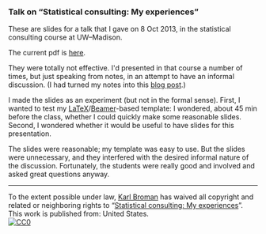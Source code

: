 ### Talk on &ldquo;Statistical consulting: My experiences&rdquo;

These are slides for a talk that I gave on 8 Oct 2013, in the
statistical consulting course at UW&ndash;Madison.

The current pdf is [here](http://www.biostat.wisc.edu/~kbroman/teaching/misc/consulting.pdf).

They were totally not effective. I'd presented in that course a number
of times, but just speaking from notes, in an attempt to have an
informal discussion.
(I had turned my notes into this
[blog post](http://kbroman.wordpress.com/2013/04/02/thoughts-on-statistical-consulting/).)

I made the slides as an experiment (but not in the formal sense).
First, I wanted to test my
[LaTeX](http://www.latex-project.org/)/[Beamer](http://en.wikipedia.org/wiki/Beamer_(LaTeX))-based
template: I wondered, about 45 min before the class, whether I could
quickly make some reasonable slides. Second, I wondered whether it
would be useful to have slides for this presentation.

The slides were reasonable; my template was easy to use. But the
slides were unnecessary, and they interfered with the desired informal
nature of the discussion. Fortunately, the students were really good
and involved and asked great questions anyway.

<hr/>

To the extent possible under law,
[Karl Broman](http://github.com/kbroman)
has waived all copyright and related or neighboring rights to
&ldquo;[Statistical consulting: My experiences](http://github.com/kbroman/Talk_StatConsulting)&rdquo;.
This work is published from: United States.
<br/>
[![CC0](http://i.creativecommons.org/p/zero/1.0/88x31.png)](http://creativecommons.org/publicdomain/zero/1.0/)
